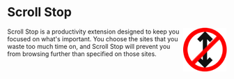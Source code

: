# Scroll Stop
<img src="icon128.png?raw=true" align="right" width="100">
Scroll Stop is a productivity extension designed to keep you focused on what's important. You choose the sites that you waste too much time on, and Scroll Stop will prevent you from browsing further than specified on those sites.

